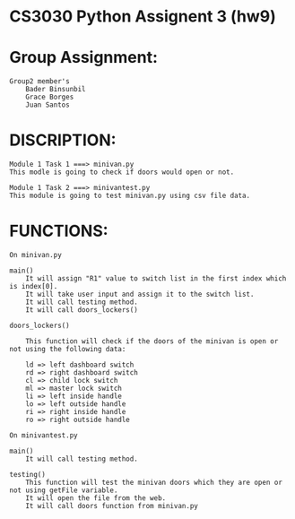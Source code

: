 # CS3030 Python Assignent 3 (hw9)
# Group Assignment:
	Group2 member's
		Bader Binsunbil
		Grace Borges
		Juan Santos

# DISCRIPTION:

	Module 1 Task 1 ===> minivan.py
	This modle is going to check if doors would open or not.

	Module 1 Task 2 ===> minivantest.py
	This module is going to test minivan.py using csv file data.


# FUNCTIONS:
	
	On minivan.py

	main()
		It will assign "R1" value to switch list in the first index which is index[0].
		It will take user input and assign it to the switch list.
		It will call testing method.
		It will call doors_lockers()

	doors_lockers()

		This function will check if the doors of the minivan is open or not using the following data:

		ld => left dashboard switch
		rd => right dashboard switch
		cl => child lock switch
		ml => master lock switch
		li => left inside handle
		lo => left outside handle
		ri => right inside handle
		ro => right outside handle

	On minivantest.py

	main()
		It will call testing method.

	testing()
		This function will test the minivan doors which they are open or not using getFile variable.
		It will open the file from the web.
		It will call doors function from minivan.py



